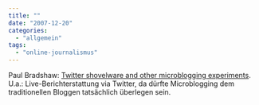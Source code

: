 ```yaml
---
title: ""
date: "2007-12-20"
categories: 
  - "allgemein"
tags: 
  - "online-journalismus"
---
```


Paul Bradshaw: [Twitter shovelware and other microblogging experiments](http://onlinejournalismblog.com/2007/12/13/twitter-shovelware-and-other-microblogging-experiments/ "Twitter shovelware and other microblogging experiments « Online Journalism Blog"). U.a.: Live-Berichterstattung via Twitter, da dürfte Microblogging dem traditionellen Bloggen tatsächlich überlegen sein.

